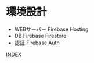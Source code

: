 # 環境設計

- WEBサーバー Firebase Hosting
- DB Firebase Firestore
- 認証 Firebase Auth

[INDEX](../index.md)
